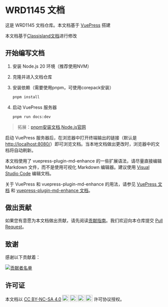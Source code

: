 # WRD1145 文档

这是 WRD1145 文档仓库。本文档基于 [VuePress](https://vuejs.press/) 搭建

本文档基于[Classisland文档](https://github.com/ClassIsland/classisland-docs-next)进行修改


## 开始编写文档

1. 安装 Node.js 20 环境（推荐使用NVM）
2. 克隆并进入文档仓库
3. 安装依赖（需要使用pnpm，可使用corepack安装）
   ```sh
   pnpm install
   ```
4. 启动 VuePress 服务器

    ``` bash
    pnpm run docs:dev
    ```

> 拓展：[pnpm安装文档](https://www.pnpm.cn/installation),[Node.js官网](https://nodejs.org/zh-cn)

启动 VuePress 服务器后，在浏览器中打开终端输出的链接（默认是[http://localhost:8080/](http://localhost:8080/)）即可浏览文档。当本地文档做出更改时，浏览器中的文档将自动刷新。

本文档使用了 vuepress-plugin-md-enhance
 的一些扩展语法，请尽量直接编辑 Markdown 文件，而不是使用可视化 Markdown 编辑器。建议使用 [Visual Studio Code](https://code.visualstudio.com/) 编辑文档。

关于 VuePress 和 vuepress-plugin-md-enhance
 的用法，请参见 [VuePress 文档](https://vuejs.press/) 和 [vuepress-plugin-md-enhance 文档](https://plugin-md-enhance.vuejs.press/zh/)。

## 做出贡献

如果您有意愿为本文档做出贡献，请先阅读[贡献指南](https://docs.wrd1145.dev/community/contributing.html)。我们欢迎向本仓库提交 [Pull Request](https://github.com/WRD1145/Docs/pulls)。

## 致谢

感谢以下贡献着：

<a href="https://github.com/WRD1145/Docs/graphs/contributors">
  <img src="https://contrib.rocks/image?repo=WRD1145/Docs&max=1000" alt="贡献者名单"/>
</a>

## 许可证

<p xmlns:cc="http://creativecommons.org/ns#" >本文档以 <a href="https://creativecommons.org/licenses/by-nc-sa/4.0/?ref=chooser-v1" target="_blank" rel="license noopener noreferrer" style="display:inline-block;">CC BY-NC-SA 4.0<img style="height:22px!important;margin-left:3px;vertical-align:text-bottom;" src="https://mirrors.creativecommons.org/presskit/icons/cc.svg?ref=chooser-v1" alt=""><img style="height:22px!important;margin-left:3px;vertical-align:text-bottom;" src="https://mirrors.creativecommons.org/presskit/icons/by.svg?ref=chooser-v1" alt=""><img style="height:22px!important;margin-left:3px;vertical-align:text-bottom;" src="https://mirrors.creativecommons.org/presskit/icons/nc.svg?ref=chooser-v1" alt=""><img style="height:22px!important;margin-left:3px;vertical-align:text-bottom;" src="https://mirrors.creativecommons.org/presskit/icons/sa.svg?ref=chooser-v1" alt=""></a> 许可协议授权。</p>
